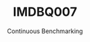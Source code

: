 ---
layout: default
title: IMDBQ007
subtitle: Continuous Benchmarking
selected: IMDB
expanded: Benchmarking
benchmark: /individual_results/IMDBQ007.html
---
